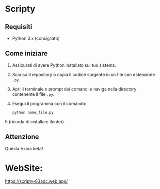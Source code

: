 # Scripty


## Requisiti

- Python 3.x (consigliato)

## Come iniziare

1. Assicurati di avere Python installato sul tuo sistema.

2. Scarica il repository o copia il codice sorgente in un file con estensione `.py`.

3. Apri il terminale o prompt dei comandi e naviga nella directory contenente il file `.py`.

4. Esegui il programma con il comando:
   ```bash
   python nome_file.py
5.(ricorda di installare tkinter)

## Attenzione ##
Questa è una beta!



# WebSite:
https://scripty-83adc.web.app/
